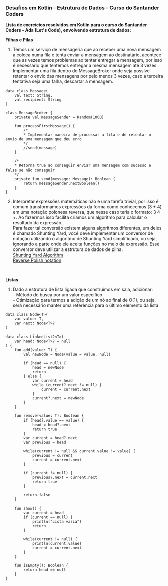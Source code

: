 ### Desafios em Kotlin - Estrutura de Dados - Curso do Santander Coders

**Lista de exercícios resolvidos em Kotlin para o curso do Santander Coders - Ada (Let's Code), envolvendo estrutura de dados:**

**Filhas e Pilas**

1. Temos um serviço de mensageria que ao receber uma nova mensagem a coloca numa fila e tenta enviar a mensagem ao destinatário, acontece que as vezes temos problemas ao tentar entregar a mensagem, por isso é necessário que tentemos entregar a mesma mensagem até 3 vezes. <br> Implementar uma fila dentro do MessageBroker onde seja possível retentar o envio das mensagens por pelo menos 3 vezes, caso a terceira tentativa seja uma falha, descartar a mensagem.

```
data class Message(
    val text: String,
    val recipient: String
)

class MessageBroker {
    private val messageSender = Random(1000)

    fun processFirstMessage() {
        /*
        * Implementar maneira de processar a fila e de retentar o envio de uma mensagem que deu erro
        */
        //send(message)
    }

    /*
    * Retorna true ao conseguir enviar uma mensagem com sucesso e false se não conseguir
    */
    private fun send(message: Message): Boolean {
        return messageSender.nextBoolean()
    }
}
```

2. Interpretar expressões matemáticas não é uma tarefa trivial, por isso é comum transformamos expressões da forma como conhecemos (3 + 4) em uma notação polonesa reversa, que nesse caso teria o formato: 3 4 +. Ao fazermos isso facilita criamos um algoritmo para calcular o resultado da expressão. <br> Para fazer tal conversão existem alguns algoritmos diferentes, um deles é chamado Shunting Yard, você deve implementar um conversor de notação utilizando o algoritmo de Shunting Yard simplificado, ou seja, ignorando a parte onde ele aceita funções no meio da expressão. Esse conversor deve utilizar a estrutura de dados de pilha.
<br>[Shunting Yard Algorithm](https://en.wikipedia.org/wiki/Shunting_yard_algorithm)
<br>[Reverse Polish notation](https://en.wikipedia.org/wiki/Reverse_Polish_notation)
<br>

**Listas**

1. Dado a estrutura de lista ligada que construímos em sala, adicionar:
<br> - Método de busca por um valor específico
<br> - Otimização para termos a adição de um nó ao final de O(1), ou seja, será necessário manter uma referência para o último elemento da lista

```
data class Node<T>(
    var value: T,
    var next: Node<T>?
)

data class LinkedList2<T>(
    var head: Node<T>? = null
) {
    fun add(value: T) {
        val newNode = Node(value = value, null)

        if (head == null) {
            head = newNode
            return
        } else {
            var current = head
            while (current?.next != null) {
                current = current.next
            }
            current?.next = newNode
        }
    }

    fun remove(value: T): Boolean {
        if (head?.value == value) {
            head = head?.next
            return true
        }
        var current = head?.next
        var previous = head

        while(current != null && current.value != value) {
            previous = current
            current = current.next
        }

        if (current != null) {
            previous?.next = current.next
            return true
        }

        return false
    }

    fun show() {
        var current = head
        if (current == null) {
            println("Lista vazia")
            return
        }

        while(current != null) {
            println(current.value)
            current = current.next
        }
    }

    fun isEmpty(): Boolean {
        return head == null
    }
}
```
